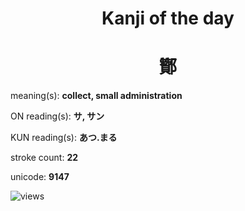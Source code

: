<h1 align="center">Kanji of the day</h1>
<h1 align="center">酇</h1>
<p align="left">meaning(s): <b>collect, small administration</b></p>
<p align="left">ON reading(s): <b>サ, サン</b></p>
<p align="left">KUN reading(s): <b>あつ.まる</b></p>
<p align="left">stroke count: <b>22</b></p>
<p align="left">unicode: <b>9147</b></p>
<p align="left"><img src="https://komarev.com/ghpvc/?username=tristanwagner-kanjioftheday&label=Views&color=0e75b6&style=flat" alt="views"/></p>
